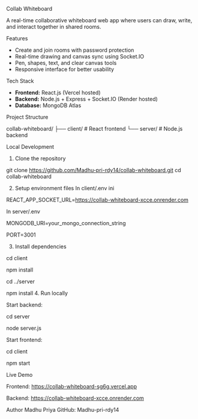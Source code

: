  Collab Whiteboard

A real-time collaborative whiteboard web app where users can draw, write, and interact together in shared rooms.

Features

- Create and join rooms with password protection
- Real-time drawing and canvas sync using Socket.IO
- Pen, shapes, text, and clear canvas tools
- Responsive interface for better usability

Tech Stack

- **Frontend:** React.js (Vercel hosted)
- **Backend:** Node.js + Express + Socket.IO (Render hosted)
- **Database:** MongoDB Atlas

Project Structure

collab-whiteboard/
├── client/ # React frontend
└── server/ # Node.js backend

 Local Development

 1. Clone the repository

git clone https://github.com/Madhu-pri-rdy14/collab-whiteboard.git
cd collab-whiteboard

2. Setup environment files
In client/.env
ini

REACT_APP_SOCKET_URL=https://collab-whiteboard-xcce.onrender.com

In server/.env


MONGODB_URI=your_mongo_connection_string

PORT=3001

3. Install dependencies

cd client

npm install

cd ../server

npm install
4. Run locally

Start backend:

cd server

node server.js

Start frontend:

cd client

npm start

 Live Demo
 
Frontend: https://collab-whiteboard-sg6g.vercel.app

Backend: https://collab-whiteboard-xcce.onrender.com

 Author
Madhu Priya
GitHub: Madhu-pri-rdy14

